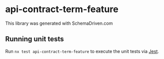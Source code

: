 
# api-contract-term-feature

This library was generated with SchemaDriven.com

## Running unit tests

Run `nx test api-contract-term-feature` to execute the unit tests via [Jest](https://jestjs.io).

